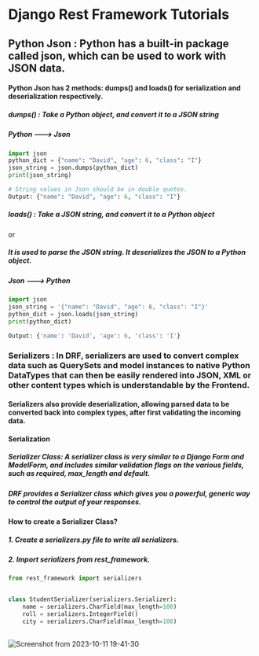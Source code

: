 # Django Rest Framework Tutorials


## Python Json : Python has a built-in package called json, which can be used to work with JSON data.

#### Python Json has 2 methods: dumps() and loads() for serialization and deserialization respectively.

##### dumps() : Take a Python object, and convert it to a JSON string

##### Python ---> Json

```python
import json
python_dict = {"name": "David", "age": 6, "class": "I"}
json_string = json.dumps(python_dict)
print(json_string)

# String values in Json should be in double quotes.
Output: {"name": "David", "age": 6, "class": "I"}

```


##### loads() : Take a JSON string, and convert it to a Python object 

or 

##### It is used to parse the JSON string. It deserializes the JSON to a Python object.

##### Json ---> Python

```python
import json
json_string = '{"name": "David", "age": 6, "class": "I"}'
python_dict = json.loads(json_string)
print(python_dict)

Output: {'name': 'David', 'age': 6, 'class': 'I'}
```


### Serializers : In DRF, serializers are used to convert complex data such as QuerySets and model instances to native Python DataTypes that can then be easily rendered into JSON, XML or other content types which is understandable by the Frontend.

#### Serializers also provide deserialization, allowing parsed data to be converted back into complex types, after first validating the incoming data.


#### Serialization
##### Serializer Class: A serializer class is very similar to a Django Form and ModelForm, and includes similar validation flags on the various fields, such as required, max_length and default.
##### DRF provides a Serializer class which gives you a powerful, generic way to control the output of your responses.


#### How to create a Serializer Class?

##### 1. Create a serializers.py file to write all serializers.

##### 2. Import serializers from rest_framework.

```python
from rest_framework import serializers


class StudentSerializer(serializers.Serializer):
    name = serializers.CharField(max_length=100)
    roll = serializers.IntegerField()
    city = serializers.CharField(max_length=100)
 

```
![Screenshot from 2023-10-11 19-41-30](https://github.com/Aayush3014/DRF_Learning/assets/83333424/68b99dc3-f367-4ca0-aab5-c7a5f2d8d0f0)